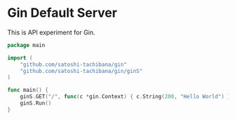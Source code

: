 # Gin Default Server

This is API experiment for Gin.

```go
package main

import (
	"github.com/satoshi-tachibana/gin"
	"github.com/satoshi-tachibana/gin/ginS"
)

func main() {
	ginS.GET("/", func(c *gin.Context) { c.String(200, "Hello World") })
	ginS.Run()
}
```
